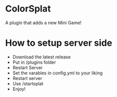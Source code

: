 # ColorSplat

A plugin that adds a new Mini Game!

# How to setup server side

- Download the latest release
- Put in /plugins folder
- Restart Server
- Set the varables in config.yml to your liking
- Restart server
- Use /startsplat
- Enjoy!
